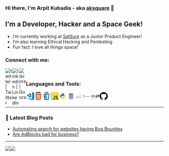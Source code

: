 ### Hi there, I'm Arpit Kubadia - aka [aksquare][twitter] 👋

## I'm a Developer, Hacker and a Space Geek!
- I’m currently working at [SatSure][website] as a Junior Product Engineer!
- I’m also learning Ethical Hacking and Pentesting 
- Fun fact: I love all things space!

### Connect with me:

[<img align="left" alt="twitter | Twitter" width="22px" src="https://cdn.jsdelivr.net/npm/simple-icons@v3/icons/twitter.svg" />][twitter]
[<img align="left" alt="linkedin | LinkedIn" width="22px" src="https://cdn.jsdelivr.net/npm/simple-icons@v3/icons/linkedin.svg" />][linkedin]
[<img align="left" alt="quora | Quora" width="22px" src="https://cdn.jsdelivr.net/npm/simple-icons@v3/icons/quora.svg" />][quora]


<br />

### Languages and Tools:

<img align="left" alt="Visual Studio Code" width="26px" src="https://raw.githubusercontent.com/github/explore/80688e429a7d4ef2fca1e82350fe8e3517d3494d/topics/visual-studio-code/visual-studio-code.png" />
<img align="left" alt="HTML5" width="26px" src="https://raw.githubusercontent.com/github/explore/80688e429a7d4ef2fca1e82350fe8e3517d3494d/topics/html/html.png" />
<img align="left" alt="CSS3" width="26px" src="https://raw.githubusercontent.com/github/explore/80688e429a7d4ef2fca1e82350fe8e3517d3494d/topics/css/css.png" />
<img align="left" alt="JavaScript" width="26px" src="https://raw.githubusercontent.com/github/explore/80688e429a7d4ef2fca1e82350fe8e3517d3494d/topics/javascript/javascript.png" />
<img align="left" alt="Python" width="26px" src="https://raw.githubusercontent.com/github/explore/80688e429a7d4ef2fca1e82350fe8e3517d3494d/topics/python/python.png" />
<img align="left" alt="SQL" width="26px" src="https://raw.githubusercontent.com/github/explore/80688e429a7d4ef2fca1e82350fe8e3517d3494d/topics/sql/sql.png" />
<img align="left" alt="MySQL" width="26px" src="https://raw.githubusercontent.com/github/explore/80688e429a7d4ef2fca1e82350fe8e3517d3494d/topics/mysql/mysql.png" />
<img align="left" alt="MongoDB" width="26px" src="https://raw.githubusercontent.com/github/explore/80688e429a7d4ef2fca1e82350fe8e3517d3494d/topics/mongodb/mongodb.png" />
<img align="left" alt="Git" width="26px" src="https://raw.githubusercontent.com/github/explore/80688e429a7d4ef2fca1e82350fe8e3517d3494d/topics/git/git.png" />
<img align="left" alt="GitHub" width="26px" src="https://raw.githubusercontent.com/github/explore/78df643247d429f6cc873026c0622819ad797942/topics/github/github.png" />


<br />
<br />

---

### 📕 Latest Blog Posts
<!-- BLOG-POST-LIST:START -->
- [Automating search for websites having Bug Bounties](https://medium.com/@arpitkubadia/automating-search-for-websites-having-bug-bounties-757a9fe10e97?source=rss-f78e1b5e41a0------2)
- [Are AdBlocks bad for business?](https://medium.com/@arpitkubadia/are-adblocks-bad-for-business-293e87d0e21f?source=rss-f78e1b5e41a0------2)
<!-- BLOG-POST-LIST:END -->

---
 <a href="#">
  <img align="left" src="https://github-readme-stats.vercel.app/api?username=ArpitKubadia&show_icons=true&count_private=true" />
</a>
<a href="#">
  <img align="left" src="https://github-readme-stats.vercel.app/api/top-langs/?username=ArpitKubadia&show_icons=true&count_private=true" />
</a>


[website]: https://satsure.co/
[twitter]: https://twitter.com/aksquaretech
[linkedin]: https://www.linkedin.com/in/arpitkubadia
[quora]: https://www.quora.com/profile/Arpit-Kubadia-1

